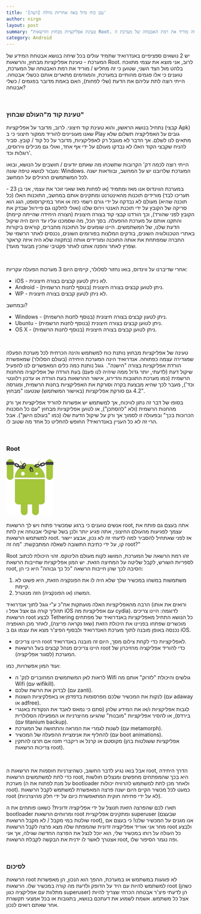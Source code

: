 ```yaml
---
title: '[דעה] עם כוח גדול באה אחריות גדולה'
author: nirgn
layout: post
summary: "טעינת אפליקציות מבחוץ והרשאות Root. האם באמת מדובר בכשלי אבטחה? האם זה מוריד את רמת האבטחה של מערכת ה Android?"
category: Android
---
```

יש 2 נושאים ספציפיים באנדרואיד שתמיד עולים בכל שיחה בנושא אבטחת המידע של המערכת - טעינת אפליקציות מבחוץ, והרשאות Root. לרוב, אני מוצא את עצמי מתווכח בלהט מול הצד השני, שטוען כי זה מחליש / מוריד את רמת האבטחה של המערכת, טוענים כי אלו פגמים מהותיים במערכת, והמגזימים מתארים אותם ככשלי אבטחה. הייתי רוצה לתת עליהם את הדעת (שלי לפחות), האם באמת מדובר בפגמים / כשלי אבטחה?

<!--more-->

&nbsp;

### טעינת קוד מ"העולם שבחוץ"

נתחיל בנושא הראשון, והוא טעינת קוד חיצוני. לרוב, מדובר על אפליקציות (קבצי Apk) שאנו מעוניינים להוריד ממקור חיצוני כי ב Play גובים על האפליקציה תשלום שלא מתאים לנו לשלם. אך הדבר לא מוגבל רק לאפליקציות, מדובר על כל קוד / קובץ. סביר להניח שקבצי הקוד האלו לא נבדקו מעולם על ידי אף אחד, ואולי גם מכילים ווירוסים, רוגלות וכד'.

הייתי רוצה לכמה דק' הקרובות שתשכחו מה שאתם יודעים / חושבים על הנושא, ובואו נעבור לנושא טיפה שונה: Windows. המערכת שלרובנו יש על המחשב, ובוודאות ישנה לכל המשתמשים הרגילים על המחשב. 

במערכת הווינדוס אנו מאז ומתמיד (או לפחות מאז שאני זוכר את עצמי, אני בן 23 - תעריכו לבד) מורידים תוכנות מהאינטרנט ומתקינים אותם במחשב, התוכנות האלו (כל תוכנה שהיא) מעולם לא נבדקה על ידי גורם רשמי כזה או אחר במיקרוסופט, הגג הוא סריקה של הקובץ על ידי תוכנת האנטי וירוס שלנו (ואולי לחלקנו גם פיירוול שבדק את הקובץ לפני שהורד), וכך הורדנו קבצי קוד בצורה חיצונית (הצורה היחידה שהייתה קיימת) והתקנו אותם על מערכת ההפעלה. בסך הכל, מה שסמכנו עליו עד היום היה שיקול הדעת שלנו, של המשתמשים. היינו שומעים על התוכנה מחברים, קוראים ביקורות באתרי הטכנולוגיה השונים, בודקים המלצות בפורומים השונים, נכנסים לאתר הרשמי של החברה שמפתחת את אותה התוכנה ומורידים אותה (בתקווה שלא היה איזה קראקר שפרץ לאתר והפנה אותנו לאתר פקטיבי שהכין מבעוד מועד).

&nbsp;

אחרי שדיברנו על ווינדוס, בואו נחזור לסלולר, קיימים היום 3 מערכות הפעלה עקריות:

  * iOS - לא ניתן לטעון קבצים בצורה חיצונית.
  * Android - ניתן לטוען קבצים בצורה חיצונית (בנוסף לחנות הרשמית).
  * WP - לא ניתן לטעון קבצים בצורה חיצונית.

ובמחשב?

  * Windows - ניתן לטעון קבצים בצורה חיצונית (בנוסף לחנות הרשמית).
  * Ubuntu - ניתן לטוען קבצים בצורה חיצונית (בנוסף לחנות הרשמית).
  * OS X - ניתן לטוען קבצים בצורה חיצונית (בנוסף לחנות הרשמית).

&nbsp;

טעינה של אפליקציות מבחוץ נותנת כוח למשתמש והינה הכרחית לכל מערכת הפעלה שמגדירה עצמה כפתוחה. אנדרואיד הינה המערכת היחידה (בעולם הסלולר) שמאפשרת הורדת אפליקציות בצורה "הישנה".  גוגל נותנת כמה כלים המאפשרים לנו להפעיל שיקול דעת (לדעתי, יותר גדול ממה שיהיה לנו פעם) בעת הורדה של אפליקציה מהחנות הרשמית (כמו מערכת התגובות והדירוג, אישור ההרשאות בעת הורדה או עדכון רלוונטי וכד'), מעבר לכך שהיא מבצעת בקרה וסורקת את האפליקציות בחנות הרשמית, ומגרסה 4.2 גם סורקת אפליקציות (באישור המשתמש) שנטענו "מבחוץ".

בסופו של דבר זה נתון לוויכוח, אך למשתמש יש אפשרות להוריד אפליקציות אך ורק מהחנות הרשמית (ולא "להסתכן"), או לטוען אפליקציות מבחוץ "עם כל הסכנות הכרוכות בכך" ובפעולה זו לסמוך אך ורק על שיקול הדעת שלו (כמו "בעולם הישן"). אבל הרי זה לא כל העניין באנדרואיד? החופש להחליט כל אחד מה שטוב לו.

&nbsp;

### Root

<div class="left">
  <img src="/assets/img/posts/with-great-power-great-responsibility/Chain_Android.png" alt="Chain Android" style="width: 25%;">
</div>

אנשים טוענים כי ברגע שמכשיר פתוח ויש לך הרשאות root, אתה בעצם גם פותח את עצמך לפגיעות מהעולם החיצוני, אתה פגיע יותר ולכן בשל שיקולי אבטחה אין לתת למשתמש הרשאות root. אז לפני שאתחיל להסביר למה לדעתי זה לא נכון, אבצע יישור קו, על ידי כתיבת התשובה לשאלה המתבקשת: "מה זה root?"

Root זהו רמת הרשאה של המערכת, המושג לקוח מעולם הלינוקס. זהוי היכולת לכתוב לספריות השורש, לקבל שליטה על המחיצה הזאת. יש המון אפליקציות שחייבות הרשאת root, הסיבה לכך שהן חייבות הרשאה "כל כך גבוהה" היא כי הן:

  1. משתמשות במשהו במכשיר שלך שלא היה לו את הפונקציה הזאת, היא פשוט לא קיימת.
  2. המשהו (או הפונקציה) הזה מנוטרל.

הרבה מהאפליקציות האלה מועתקות אח"כ ע"י גוגל לתוך אנדרואיד (ורואים את אותו תהליך קורה גם אצל אפל ו iOS עם אפליקציות מה cydia). לדוגמה: היינו צריכים הרשאות root לבצע Tethering כל הנושא התחיל מאפליקציות באנדרואיד של מפתחים מוכשרים שפתחו בפניינו את היכולת הזאת (שאז נקראה פריצה), לאחר מכן האופציה נכנסה באופן מובנה לתוך מערכת האנדרואיד ולבסוף הפיצ'ר מצא את עצמו גם ב iOS. 

  * היינו צריכים root לאפליקציות כדי לקחת צילום מסך, היום זה מובנה באנדרואיד.
  * היינו צריכים מנהל קבצים בעל הרשאות root כדי להוריד אפליקציה מהזיכרון של המערכת (לסגור אפליקציה).

ועוד המון אפשרויות, כמו:

  * לראות לאן המשתמשים המחוברים לנק' ה Wifi גולשים והיכולת "לזרוק" אותם מה Wifi (עם wifikill).
  * לבדוק את הרשת שלכם (עם zanti).
  * לנקות את המכשיר שלכם מפרסומות בדפדפן או באפלקיציות השונות (עם adaway או adfree).
  * לגבות אפליקציות ו/או את המידע שלהן (סתם כי נמאס לאבד את הנקודות באנגרי בירדס), או להסיר אפליקציות "מובנות" שהגיעו מהיצרניות או המפעילה הסלולרית (עם titanium backup).
  * לשנות לגמרי את המראה והתחושה של המערכת (עם metamorph).
  * להחליף את אנימציית ההפעלה של המכשיר (עם boot animations).
  * אם תרצו להתקין rom מקוסטם או קרנל או ריקברי (אפליקציות ששולטות בהן צריכות הרשאות root).

&nbsp;

אבל בואו נגיע לדבר החשוב, כשהיצרניות חוסמות את הרשאות ה root, הדרך היחידה כדי לתת למשתמשים הרשאות root, היא בכך שהמפתחים מחפשים ומנצלים חולשות מערכת (על מנת לפתוח את ה bootloader ולאחר מכן לתת למשתמש להרוויח יכולות root). כמעט לכל מכשיר הקיים היום ישנה פרצה המאפשרת למשתמש לקבל הרשאות root (לא על ידי פתיחה חוקית המתאפשרת כיום על ידי חלק מהיצרניות).

תארו לכם שהפרצה הזאת תנוצל על ידי אפליקציה זדונית? כשאנו פותחים את ה bootloader ומרווחים הרשאות root ומתקינים אפליקציית superuser (שבעצם שולטת במי מקבל / לא מקבל הרשאות root), אנו מגנים על המכשיר שלנו! כי בעצם אם מחר אני אוריד אפליקציה זדונית שהמפתח שלה מצא פרצה לקבל הרשאות root ולבצע כל העולה על רוחו במכשיר שלי, הוא יוכל לנצל את הפרצה החדשה שגילה, אך אני אצטרך לאשר לו ידנית את הבקשה לקבלת הרשאות root, ופה נגמר הסיפור שלו.

&nbsp;

### לסיכום

הרשאות root לא פוגעות במשתמש או במערכת, ההפך הוא הנכון, הן מאפשרות למשתמש להיות עם היד על הדופק ולדעת מה קורה במכשיר שלו. הרשאות root (כשהן מתלוות עם אפליקציה כגון superuser) הן לדעתי פיצ'ר אבטחה הכרחי שצריך להיות אצל כל משתמש. אשמח לשמוע את דעתכם בנושא, בתגובות או בכל אמצעי תקשורת אחר שאתם רואים לנכון.

